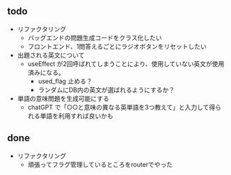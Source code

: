 ## todo
- リファクタリング
  - バッグエンドの問題生成コードをクラス化したい
  - フロントエンド、1問答えるごとにラジオボタンをリセットしたい
- 出題される英文について
  - useEffect が2回呼ばれてしまうことにより、使用していない英文が使用済みになる。
    - used_flag 止める？
    - ランダムにDB内の英文が選ばれるようにするか？
- 単語の意味問題を生成可能にする
  - chatGPT で「○○と意味の異なる英単語を3つ教えて」と入力して得られる単語を利用すれば良いかも


## done
- リファクタリング
  - 頑張ってフラグ管理しているところをrouterでやった
